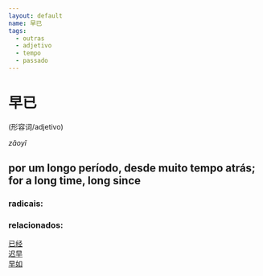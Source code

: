 ```yaml
--- 
layout: default
name: 早已 
tags: 
  - outras
  - adjetivo
  - tempo
  - passado
--- 
```

# 早已 
(形容词/adjetivo)  
 
*zǎoyǐ*  
## por um longo período, desde muito tempo atrás; for a long time, long since 
### radicais: 
### relacionados: 
[已经](/zhengshidu/hsk2/已经)  
[迟早](/zhengshidu/hsk7-9/迟早)  
[早如](/zhengshidu/outras/早如)  

